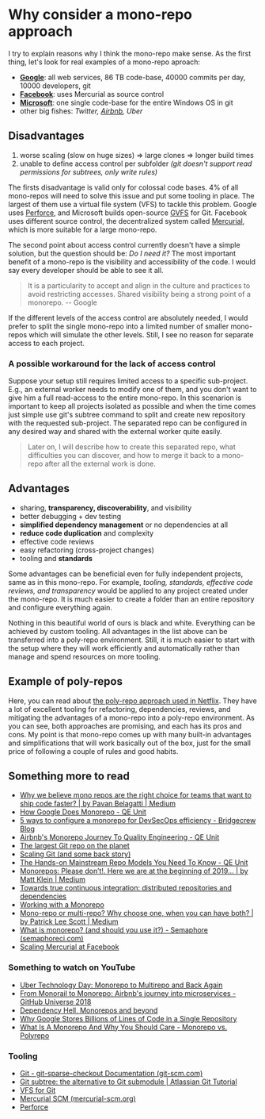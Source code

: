 # Why consider a mono-repo approach

I try to explain reasons why I think the mono-repo make sense. As the first thing, let's look for real examples of a mono-repo aproach:

- **[Google](https://qeunit.com/blog/how-google-does-monorepo/)**: all web services, 86 TB code-base, 40000 commits per day, 10000 developers, git
- **[Facebook](https://engineering.fb.com/2014/01/07/core-data/scaling-mercurial-at-facebook/)**: uses Mercurial as source control
- **[Microsoft](https://devblogs.microsoft.com/bharry/the-largest-git-repo-on-the-planet/)**: one single code-base for the entire Windows OS in git
- other big fishes: *Twitter, [Airbnb](https://qeunit.com/blog/airbnbs-monorepo-journey-to-quality-engineering/), Uber*

## Disadvantages

1. worse scaling (slow on huge sizes) => large clones => longer build times
2. unable to define access control per subfolder *(git doesn't support read permissions for subtrees, only write rules)*

The firsts disadvantage is valid only for colossal code bases. 4% of all mono-repos will need to solve this issue and put some tooling in place. The largest of them use a virtual file system (VFS) to tackle this problem. Google uses [Perforce](https://www.perforce.com/), and Microsoft builds open-source [GVFS](https://en.wikipedia.org/wiki/Virtual_File_System_for_Git) for Git. Facebook uses different source control, the decentralized system called [Mercurial](https://www.mercurial-scm.org/), which is more suitable for a large mono-repo.

The second point about access control currently doesn't have a simple solution, but the question should be: *Do I need it?* The most important benefit of a mono-repo is the visibility and accessibility of the code. I would say every developer should be able to see it all.

> It is a particularity to accept and align in the culture and practices to avoid restricting accesses. Shared visibility being a strong point of a monorepo. -- Google

If the different levels of the access control are absolutely needed, I would prefer to split the single mono-repo into a limited number of smaller mono-repos which will simulate the other levels. Still, I see no reason for separate access to each project.

### A possible workaround for the lack of access control

Suppose your setup still requires limited access to a specific sub-project. E.g., an external worker needs to modify one of them, and you don't want to give him a full read-access to the entire mono-repo. In this scenarion is important to keep all projects isolated as possible and when the time comes just simple use git's subtree command to split and create new repository with the requested sub-project. The separated repo can be configured in any desired way and shared with the external worker quite easily.

> Later on, I will describe how to create this separated repo, what difficulties you can discover, and how to merge it back to a mono-repo after all the external work is done.

## Advantages

- sharing, **transparency, discoverability**, and visibility
- better debugging + dev testing
- **simplified dependency management** or no dependencies at all
- **reduce code duplication** and complexity
- effective code reviews
- easy refactoring (cross-project changes)
- tooling and **standards**

Some advantages can be beneficial even for fully independent projects, same as in this mono-repo. For example, *tooling, standards, effective code reviews, and transparency* would be applied to any project created under the mono-repo. It is much easier to create a folder than an entire repository and configure everything again.

Nothing in this beautiful world of ours is black and white. Everything can be achieved by custom tooling. All advantages in the list above can be transferred into a poly-repo environment. Still, it is much easier to start with the setup where they will work efficiently and automatically rather than manage and spend resources on more tooling.

## Example of poly-repos

Here, you can read about [the poly-repo approach used in Netflix](https://netflixtechblog.com/towards-true-continuous-integration-distributed-repositories-and-dependencies-2a2e3108c051). They have a lot of excellent tooling for refactoring, dependencies, reviews, and mitigating the advantages of a mono-repo into a poly-repo environment. As you can see, both approaches are promising, and each has its pros and cons. My point is that mono-repo comes up with many built-in advantages and simplifications that will work basically out of the box, just for the small price of following a couple of rules and good habits.

## Something more to read

- [Why we believe mono repos are the right choice for teams that want to ship code faster? | by Pavan Belagatti | Medium](https://medium.com/@pavanbelagatti/why-we-believe-mono-repos-are-the-right-choice-for-teams-that-want-to-ship-code-faster-55f1dea422c7)
- [How Google Does Monorepo - QE Unit](https://qeunit.com/blog/how-google-does-monorepo/)
- [5 ways to configure a monorepo for DevSecOps efficiency - Bridgecrew Blog](https://bridgecrew.io/blog/5-ways-to-configure-a-monorepo-for-devsecops-efficiency/)
- [Airbnb's Monorepo Journey To Quality Engineering - QE Unit](https://qeunit.com/blog/airbnbs-monorepo-journey-to-quality-engineering/)
- [The largest Git repo on the planet](https://devblogs.microsoft.com/bharry/the-largest-git-repo-on-the-planet/)
- [Scaling Git (and some back story)](https://devblogs.microsoft.com/bharry/scaling-git-and-some-back-story/)
- [The Hands-on Mainstream Repo Models You Need To Know - QE Unit](https://qeunit.com/blog/the-hands-on-mainstream-repo-models-you-need-to-know/)
- [Monorepos: Please don’t!. Here we are at the beginning of 2019… | by Matt Klein | Medium](https://medium.com/@mattklein123/monorepos-please-dont-e9a279be011b)
- [Towards true continuous integration: distributed repositories and dependencies](https://netflixtechblog.com/towards-true-continuous-integration-distributed-repositories-and-dependencies-2a2e3108c051)
- [Working with a Monorepo](https://devblogs.microsoft.com/cse/2021/11/23/working-with-a-monorepo/)
- [Mono-repo or multi-repo? Why choose one, when you can have both? | by Patrick Lee Scott | Medium](https://patrickleet.medium.com/mono-repo-or-multi-repo-why-choose-one-when-you-can-have-both-e9c77bd0c668)
- [What is monorepo? (and should you use it?) - Semaphore (semaphoreci.com)](https://semaphoreci.com/blog/what-is-monorepo)
- [Scaling Mercurial at Facebook](https://engineering.fb.com/2014/01/07/core-data/scaling-mercurial-at-facebook/)

### Something to watch on YouTube

- [Uber Technology Day: Monorepo to Multirepo and Back Again](https://www.youtube.com/watch?v=lV8-1S28ycM)
- [From Monorail to Monorepo: Airbnb's journey into microservices - GitHub Universe 2018](https://www.youtube.com/watch?v=47VOcGGm6aU)
- [Dependency Hell, Monorepos and beyond](https://www.youtube.com/watch?v=VNqmHJtItCs)
- [Why Google Stores Billions of Lines of Code in a Single Repository](https://www.youtube.com/watch?v=W71BTkUbdqE)
- [What Is A Monorepo And Why You Should Care - Monorepo vs. Polyrepo](https://www.youtube.com/watch?v=VvcJGjjEyKo)

### Tooling

- [Git - git-sparse-checkout Documentation (git-scm.com)](https://git-scm.com/docs/git-sparse-checkout)
- [Git subtree: the alternative to Git submodule | Atlassian Git Tutorial](https://www.atlassian.com/git/tutorials/git-subtree)
- [VFS for Git](https://github.com/microsoft/VFSForGit)
- [Mercurial SCM (mercurial-scm.org)](https://www.mercurial-scm.org/)
- [Perforce](https://www.perforce.com/)
